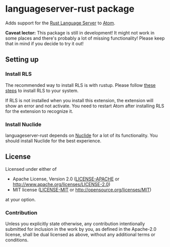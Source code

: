 # languageserver-rust package

Adds support for the [Rust Language Server][1] to [Atom][2].

**Caveat lector:** This package is still in development! It might not work in
some places and there's probably a lot of missing functionality! Please keep
that in mind if you decide to try it out!

## Setting up

### Install RLS

The recommended way to install RLS is with rustup. Please follow
[these steps](https://github.com/rust-lang-nursery/rls#setup) to install RLS to
your system.

If RLS is not installed when you install this extension, the extension will show
an error and not activate. You need to restart Atom after installing RLS for the
extension to recognize it.

### Install Nuclide

languageserver-rust depends on [Nuclide][3] for a lot of its functionality. You
should install Nuclide for the best experience.

## License

Licensed under either of

*   Apache License, Version 2.0 ([LICENSE-APACHE](LICENSE-APACHE) or
    <http://www.apache.org/licenses/LICENSE-2.0>)
*   MIT license ([LICENSE-MIT](LICENSE-MIT) or
    <http://opensource.org/licenses/MIT>)

at your option.

### Contribution

Unless you explicitly state otherwise, any contribution intentionally submitted
for inclusion in the work by you, as defined in the Apache-2.0 license, shall be
dual licensed as above, without any additional terms or conditions.

[1]: https://github.com/rust-lang-nursery/rls
[2]: https://atom.io
[3]: https://nuclide.io
